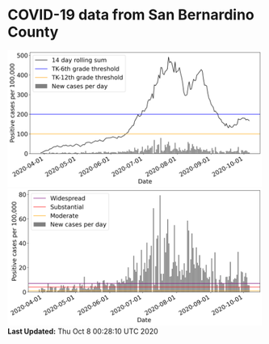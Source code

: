 # COVID-19 data from San Bernardino County
![image1](plots/graph.png)
![image2](plots/classification.png)
**Last Updated:** Thu Oct  8 00:28:10 UTC 2020